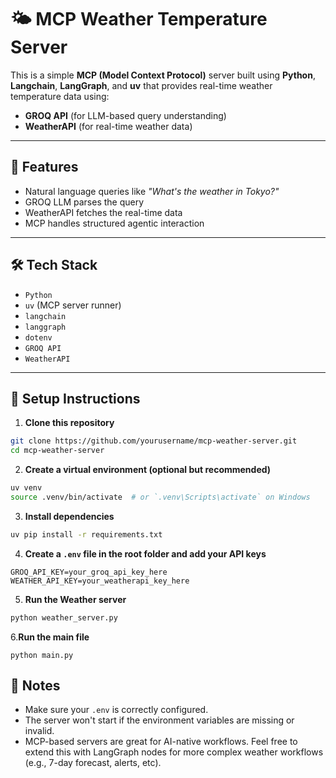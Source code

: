 # 🌤️ MCP Weather Temperature Server

This is a simple **MCP (Model Context Protocol)** server built using **Python**, **Langchain**, **LangGraph**, and **uv** that provides real-time weather temperature data using:

- **GROQ API** (for LLM-based query understanding)
- **WeatherAPI** (for real-time weather data)

---

## 🚀 Features

- Natural language queries like _"What's the weather in Tokyo?"_
- GROQ LLM parses the query
- WeatherAPI fetches the real-time data
- MCP handles structured agentic interaction

---

## 🛠️ Tech Stack

- `Python`
- `uv` (MCP server runner)
- `langchain`
- `langgraph`
- `dotenv`
- `GROQ API`
- `WeatherAPI`

---

## 🧪 Setup Instructions

1. **Clone this repository**

```bash
git clone https://github.com/yourusername/mcp-weather-server.git
cd mcp-weather-server
```

2. **Create a virtual environment (optional but recommended)**

```bash
uv venv
source .venv/bin/activate  # or `.venv\Scripts\activate` on Windows
```

3. **Install dependencies**

```bash
uv pip install -r requirements.txt
```

4. **Create a `.env` file in the root folder and add your API keys**

```dotenv
GROQ_API_KEY=your_groq_api_key_here
WEATHER_API_KEY=your_weatherapi_key_here
```
5. **Run the Weather server**
```bash
python weather_server.py
```

6.**Run the main file**
```
python main.py
```
## 📌 Notes

- Make sure your `.env` is correctly configured.
- The server won't start if the environment variables are missing or invalid.
- MCP-based servers are great for AI-native workflows. Feel free to extend this with LangGraph nodes for more complex weather workflows (e.g., 7-day forecast, alerts, etc).

